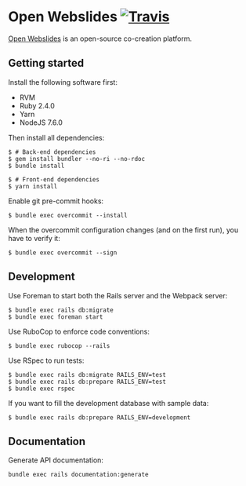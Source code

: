 # Open Webslides [![Travis](https://travis-ci.org/OpenWebslides/OpenWebslides.svg?branch=master)](https://travis-ci.org/OpenWebslides/OpenWebslides)

[Open Webslides](https://openwebslides.github.io) is an open-source co-creation platform.

## Getting started

Install the following software first:

- RVM
- Ruby 2.4.0
- Yarn
- NodeJS 7.6.0

Then install all dependencies:

```
$ # Back-end dependencies
$ gem install bundler --no-ri --no-rdoc
$ bundle install

$ # Front-end dependencies
$ yarn install
```

Enable git pre-commit hooks:

```
$ bundle exec overcommit --install
```

When the overcommit configuration changes (and on the first run), you have to verify it:

```
$ bundle exec overcommit --sign
```

## Development

Use Foreman to start both the Rails server and the Webpack server:

```
$ bundle exec rails db:migrate
$ bundle exec foreman start
```

Use RuboCop to enforce code conventions:

```
$ bundle exec rubocop --rails
```

Use RSpec to run tests:

```
$ bundle exec rails db:migrate RAILS_ENV=test
$ bundle exec rails db:prepare RAILS_ENV=test
$ bundle exec rspec
```

If you want to fill the development database with sample data:

```
$ bundle exec rails db:prepare RAILS_ENV=development
```

## Documentation

Generate API documentation:

```
bundle exec rails documentation:generate
```
